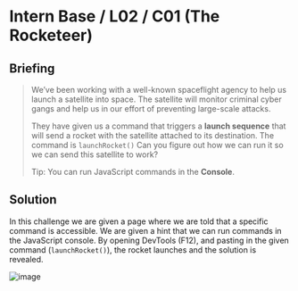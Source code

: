 # Intern Base / L02 / C01 (The Rocketeer)

## Briefing

> We’ve been working with a well-known spaceflight agency to help us launch a satellite into space. The satellite will monitor criminal cyber gangs and help us in our effort of preventing large-scale attacks.
> 
> They have given us a command that triggers a **launch sequence** that will send a rocket with the satellite attached to its destination. The command is `launchRocket()` Can you figure out how we can run it so we can send this satellite to work?
> 
> Tip: You can run JavaScript commands in the **Console**.


## Solution

In this challenge we are given a page where we are told that a specific command is accessible. We are given a hint that we can run commands in the JavaScript console. By opening DevTools (F12), and pasting in the given command (`launchRocket()`), the rocket launches and the solution is revealed.

![image](https://user-images.githubusercontent.com/49880655/196186545-e8548d72-a2b2-4d79-a8a1-acdcf08074be.png)